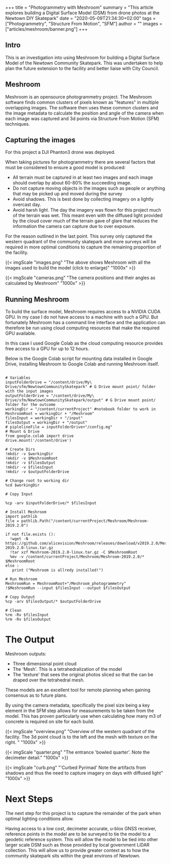 +++
title = "Photogrammetry with Meshroom"
summary = "This article explores building a Digital Surface Model (DSM) from drone photos at the Newtown DIY Skatepark"
date = "2020-05-09T21:34:30+02:00"
tags = ["Photogrammetry", "Structure From Motion", "SFM"]
author = ""
images = ["articles/meshroom/banner.png"]
+++


## Intro
This is an investigation into using Meshroom for building a Digital Surface Model of the Newtown Community Skatepark. This was undertaken to help plan the future extension to the facility and better liaise with City Council.


## Meshroom
Meshroom is an opensource photogrammetry project. The Meshroom software finds common clusters of pixels known as "features" in multiple overlapping images. The software then uses these common clusters and the image metadata to calculate the position and angle of the camera when each image was captured and 3d points via Structure From Motion (SFM) techniques.


## Capturing the images
For this project a DJI Phanton3 drone was deployed.

When taking pictures for photogrammetry there are several factors that must be considered to ensure a good model is produced:
* All terrain must be captured in at least two images and each image should overlap by about 60-80% the succeeding image.
* Do not capture moving objects in the images such as people or anything that may be picked up and moved during the survey
* Avoid shadows. This is best done by collecting imagery on a lightly overcast day.
* Avoid harsh light. The day the imagery was flown for this project much of the terrain was wet. This meant even with the diffused light provided by the cloud cover much of the terrain gave of glare that reduces the information the camera can capture due to over exposure.

For the reason outlined in the last point. This survey only captured the western quadrant of the community skatepark and more surveys will be required in more optimal conditions to capture the remaining proportion of the facility.







{{< imgScale "images.png" "The above shows Meshroom with all the images used to build the model (click to enlarge)" "1000x" >}}


{{< imgScale "cameras.png" "The camera positions and their angles as calculated by Meshroom" "1000x" >}}


## Running Meshroom
To build the surface model, Meshroom requires access to a NVIDIA CUDA GPU. In my case I do not have access to a machine with such a GPU. But fortunately Meshroom has a command line interface and the application can therefore be run using cloud computing resources that make the required GPU available.

In this case I used Google Colab as the cloud computing resource provides free access to a GPU for up to 12 hours.

Below is the Google Colab script for mounting data installed in Google Drive, installing Meshroom to Google Colab and running Meshroom itself.

```

# Variables
inputFolderDrive = "/content/drive/My\ Drive/sfm/NewtownCommunitySkatepark" # G Drive mount point/ folder with the input images
outputFolderDrive = "/content/drive/My\ Drive/sfm/NewtownCommunitySkatepark/output" # G Drive mount point/ folder for the outcome
workingDir = "/content/currentProject" #notebook folder to work in
MeshroomRoot = workingDir + "/Meshroom"
filesInput = workingDir + "/input"
filesOutput = workingDir + "/output"
# piplelineFile = inputFolderDrive+"/config.mg"
# Mount G Drive
from google.colab import drive
drive.mount('/content/drive')

# Create Dirs
!mkdir -v $workingDir
!mkdir -v $MeshroomRoot
!mkdir -v $filesOutput
!mkdir -v $filesInput
!mkdir -v $outputFolderDrive

# Change root to working dir
%cd $workingDir

# Copy Input

%cp -arv $inputFolderDrive/* $filesInput

# Install Meshroom
import pathlib
file = pathlib.Path("/content/currentProject/Meshroom/Meshroom-2019.2.0")

if not file.exists ():
  !wget -N https://github.com/alicevision/Meshroom/releases/download/v2019.2.0/Meshroom-2019.2.0-linux.tar.gz
  !tar xzf Meshroom-2019.2.0-linux.tar.gz -C $MeshroomRoot
  %mv -v /content/currentProject/Meshroom/Meshroom-2019.2.0/* $MeshroomRoot
else :
   print ("Meshroom is allredy installed!")

# Run Meshroom
MeshroomRun = MeshroomRoot+"/Meshroom_photogrammetry"
!$MeshroomRun --input $filesInput --output $filesOutput

# Copy Output
%cp -arv $filesOutput/* $outputFolderDrive

# Clean
%rm -Rv $filesInput
%rm -Rv $filesOutput
```

# The Output

Meshroom outputs:
* Three dimensional point cloud
* The 'Mesh'. This is a tetrahedralization of the model
* The 'texture' that sees the original photos sliced so that the can be draped over the tetrahedral mesh.

These models are an excellent tool for remote planning when gaining consensus as to future plans.

By using the camera metadata, specifically the pixel size being a key element in the SFM step allows for measurements to be taken from the model. This has proven particularly use when calculating how many m3 of concrete is required on site for each build.


{{< imgScale "overview.png" "Overview of the western quadrant of the facility. The 3d point cloud is to the left and the mesh with texture on the right. " "1000x" >}}



{{< imgScale "quarter.png" "The entrance 'bowled quarter'. Note the decimeter detail." "1000x" >}}

{{< imgScale "curb.png" "'Curbed Pyrimad' Note the artifacts from shadows and thus the need to capture imagery on days with diffused light" "1000x" >}}

# Next Steps
The next step for this project is to capture the remainder of the park when optimal lighting conditions allow.

Having access to a low cost, decimeter accurate, u-blox GNSS receiver, reference points in the model are to be surveyed to tie the model to a geodetic reference system. This will allow the model to be tied into other larger scale DSM such as those provided by local government LiDAR collection. This will allow us to provide greater context as to how the community skatepark sits within the great environs of Newtown.
